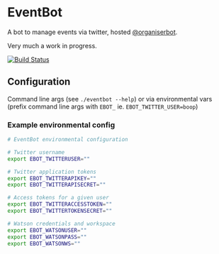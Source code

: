 # EventBot

A bot to manage events via twitter, hosted [@organiserbot](https://twitter.com/organiserbot).

Very much a work in progress.

[![Build Status](https://travis-ci.org/ryankurte/eventbot.svg?branch=master)](https://travis-ci.org/ryankurte/eventbot)

## Configuration
Command line args (see `./eventbot --help`) or via environmental vars (prefix command line args with `EBOT_` ie. `EBOT_TWITTER_USER=boop`)

### Example environmental config

```bash
# EventBot environmental configuration

# Twitter username
export EBOT_TWITTERUSER=""

# Twitter application tokens
export EBOT_TWITTERAPIKEY=""
export EBOT_TWITTERAPISECRET=""

# Access tokens for a given user
export EBOT_TWITTERACCESSTOKEN=""
export EBOT_TWITTERTOKENSECRET=""

# Watson credentials and workspace
export EBOT_WATSONUSER=""
export EBOT_WATSONPASS=""
export EBOT_WATSONWS=""

```